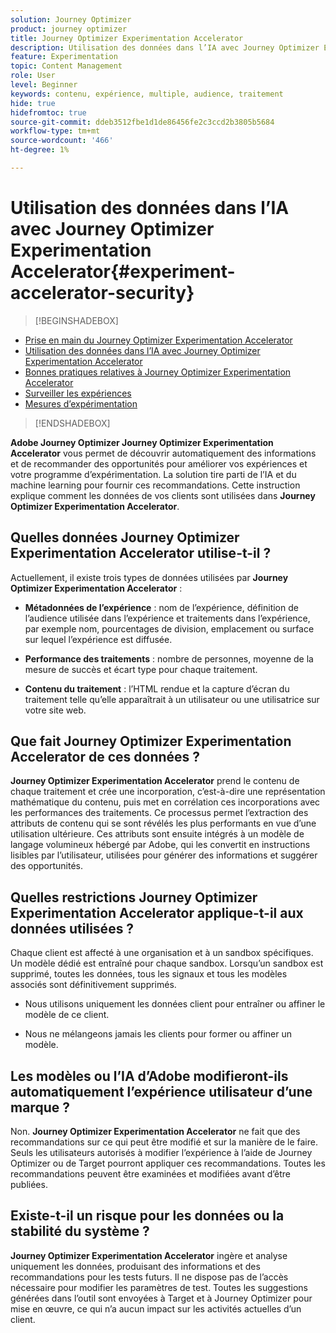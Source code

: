 ```yaml
---
solution: Journey Optimizer
product: journey optimizer
title: Journey Optimizer Experimentation Accelerator
description: Utilisation des données dans l’IA avec Journey Optimizer Experimentation Accelerator
feature: Experimentation
topic: Content Management
role: User
level: Beginner
keywords: contenu, expérience, multiple, audience, traitement
hide: true
hidefromtoc: true
source-git-commit: ddeb3512fbe1d1de86456fe2c3ccd2b3805b5684
workflow-type: tm+mt
source-wordcount: '466'
ht-degree: 1%

---
```


# Utilisation des données dans l’IA avec Journey Optimizer Experimentation Accelerator{#experiment-accelerator-security}

>[!BEGINSHADEBOX]

* [Prise en main du Journey Optimizer Experimentation Accelerator](experiment-accelerator.md)
* [Utilisation des données dans l’IA avec Journey Optimizer Experimentation Accelerator](experiment-accelerator-security.md)
* [Bonnes pratiques relatives à Journey Optimizer Experimentation Accelerator](experiment-accelerator-best-practices.md)
* [Surveiller les expériences](experiment-accelerator-monitor.md)
* [Mesures d’expérimentation](experiment-accelerator-metrics.md)

>[!ENDSHADEBOX]

**Adobe Journey Optimizer Journey Optimizer Experimentation Accelerator** vous permet de découvrir automatiquement des informations et de recommander des opportunités pour améliorer vos expériences et votre programme d’expérimentation. La solution tire parti de l’IA et du machine learning pour fournir ces recommandations. Cette instruction explique comment les données de vos clients sont utilisées dans **Journey Optimizer Experimentation Accelerator**.

## Quelles données Journey Optimizer Experimentation Accelerator utilise-t-il ?

Actuellement, il existe trois types de données utilisées par **Journey Optimizer Experimentation Accelerator** :

* **Métadonnées de l’expérience** : nom de l’expérience, définition de l’audience utilisée dans l’expérience et traitements dans l’expérience, par exemple nom, pourcentages de division, emplacement ou surface sur lequel l’expérience est diffusée.

* **Performance des traitements** : nombre de personnes, moyenne de la mesure de succès et écart type pour chaque traitement.

* **Contenu du traitement** : l’HTML rendue et la capture d’écran du traitement telle qu’elle apparaîtrait à un utilisateur ou une utilisatrice sur votre site web.

## Que fait Journey Optimizer Experimentation Accelerator de ces données ?

**Journey Optimizer Experimentation Accelerator** prend le contenu de chaque traitement et crée une incorporation, c’est-à-dire une représentation mathématique du contenu, puis met en corrélation ces incorporations avec les performances des traitements. Ce processus permet l’extraction des attributs de contenu qui se sont révélés les plus performants en vue d’une utilisation ultérieure. Ces attributs sont ensuite intégrés à un modèle de langage volumineux hébergé par Adobe, qui les convertit en instructions lisibles par l’utilisateur, utilisées pour générer des informations et suggérer des opportunités.

## Quelles restrictions Journey Optimizer Experimentation Accelerator applique-t-il aux données utilisées ?

Chaque client est affecté à une organisation et à un sandbox spécifiques. Un modèle dédié est entraîné pour chaque sandbox. Lorsqu’un sandbox est supprimé, toutes les données, tous les signaux et tous les modèles associés sont définitivement supprimés.

* Nous utilisons uniquement les données client pour entraîner ou affiner le modèle de ce client.

* Nous ne mélangeons jamais les clients pour former ou affiner un modèle.

## Les modèles ou l’IA d’Adobe modifieront-ils automatiquement l’expérience utilisateur d’une marque ?

Non. **Journey Optimizer Experimentation Accelerator** ne fait que des recommandations sur ce qui peut être modifié et sur la manière de le faire. Seuls les utilisateurs autorisés à modifier l’expérience à l’aide de Journey Optimizer ou de Target pourront appliquer ces recommandations. Toutes les recommandations peuvent être examinées et modifiées avant d’être publiées.

## Existe-t-il un risque pour les données ou la stabilité du système ?

**Journey Optimizer Experimentation Accelerator** ingère et analyse uniquement les données, produisant des informations et des recommandations pour les tests futurs. Il ne dispose pas de l’accès nécessaire pour modifier les paramètres de test. Toutes les suggestions générées dans l’outil sont envoyées à Target et à Journey Optimizer pour mise en œuvre, ce qui n’a aucun impact sur les activités actuelles d’un client.

